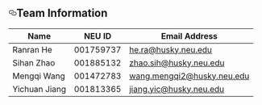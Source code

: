 <h2><a id="user-content-team-information" class="anchor" aria-hidden="true" href="#team-information"><svg class="octicon octicon-link" viewBox="0 0 16 16" version="1.1" width="16" height="16" aria-hidden="true"><path fill-rule="evenodd" d="M4 9h1v1H4c-1.5 0-3-1.69-3-3.5S2.55 3 4 3h4c1.45 0 3 1.69 3 3.5 0 1.41-.91 2.72-2 3.25V8.59c.58-.45 1-1.27 1-2.09C10 5.22 8.98 4 8 4H4c-.98 0-2 1.22-2 2.5S3 9 4 9zm9-3h-1v1h1c1 0 2 1.22 2 2.5S13.98 12 13 12H9c-.98 0-2-1.22-2-2.5 0-.83.42-1.64 1-2.09V6.25c-1.09.53-2 1.84-2 3.25C6 11.31 7.55 13 9 13h4c1.45 0 3-1.69 3-3.5S14.5 6 13 6z"></path></svg></a>Team Information</h2>
<table>
<thead>
<tr>
<th>Name</th>
<th>NEU ID</th>
<th>Email Address</th>
</tr>
</thead>
<tbody>
<tr>
<td>Ranran He</td>
<td>001759737</td>
<td><a href="mailto:he.ra@husky.neu.edu">he.ra@husky.neu.edu</a></td>
</tr>
<tr>
<td>Sihan Zhao</td>
<td>001885132</td>
<td><a href="mailto:zhao.sih@husky.neu.edu">zhao.sih@husky.neu.edu</a></td>
</tr>
<tr>
<td>Mengqi Wang</td>
<td>001472783</td>
<td><a href="mailto:wang.mengqi2@husky.neu.edu">wang.mengqi2@husky.neu.edu</a></td>
</tr>
<tr>
<td>Yichuan Jiang</td>
<td>001813365</td>     
<td><a href="mailto:jiang.yic@husky.neu.edu">jiang.yic@husky.neu.edu</a></td>
</tr>
</tbody>
</table>


